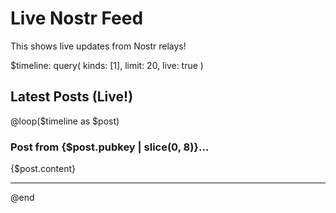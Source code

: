 # Live Nostr Feed

This shows live updates from Nostr relays!

$timeline: query(
  kinds: [1],
  limit: 20,
  live: true
)

## Latest Posts (Live!)

@loop($timeline as $post)
  ### Post from {$post.pubkey | slice(0, 8)}...
  
  {$post.content}
  
  ---
@end